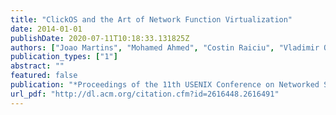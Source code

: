```yaml
---
title: "ClickOS and the Art of Network Function Virtualization"
date: 2014-01-01
publishDate: 2020-07-11T10:18:33.131825Z
authors: ["Joao Martins", "Mohamed Ahmed", "Costin Raiciu", "Vladimir Olteanu", "Michio Honda", "Roberto Bifulco", "Felipe Huici"]
publication_types: ["1"]
abstract: ""
featured: false
publication: "*Proceedings of the 11th USENIX Conference on Networked Systems Design and Implementation*"
url_pdf: "http://dl.acm.org/citation.cfm?id=2616448.2616491"
---
```



